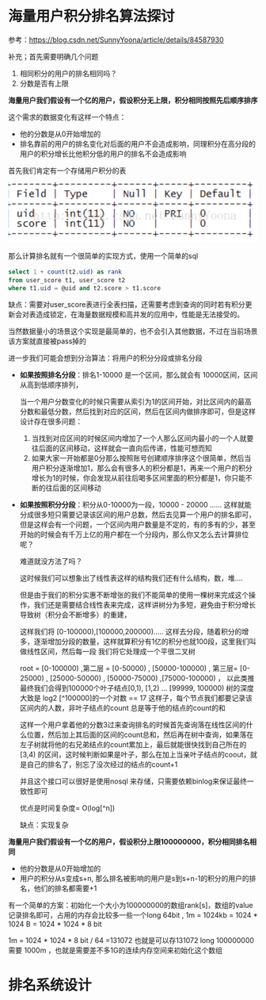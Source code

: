 # 海量用户积分排名算法探讨

参考：https://blog.csdn.net/SunnyYoona/article/details/84587930

补充；首先需要明确几个问题

1. 相同积分的用户的排名相同吗？
2. 分数是否有上限



**海量用户我们假设有一个亿的用户，假设积分无上限，积分相同按照先后顺序排序**

这个需求的数据变化有这样一个特点：

* 他的分数是从0开始增加的
* 排名靠前的用户的排名变化对后面的用户不会造成影响，同理积分在高分段的用户的积分增长比他积分低的用户的排名不会造成影响

首先我们肯定有一个存储用户积分的表

![image-20220409224527144](assets/image-20220409224527144.png)

那么计算排名就有一个很简单的实现方式，使用一个简单的sql

```sql
select 1 + count(t2.uid) as rank
from user_score t1, user_score t2
where t1.uid = @uid and t2.score > t1.score
```

缺点：需要对user_score表进行全表扫描，还需要考虑到查询的同时若有积分更新会对表造成锁定，在海量数据规模和高并发的应用中，性能是无法接受的。

当然数据量小的场景这个实现是最简单的，也不会引入其他数据，不过在当前场景该方案就直接被pass掉的



进一步我们可能会想到分治算法：将用户的积分分段或排名分段

* **如果按照排名分段**：排名1-10000 是一个区间，那么就会有 10000区间，区间从高到低顺序排列，

  当一个用户分数变化的时候只需要从索引为1的区间开始，对比区间内的最高分数和最低分数，然后找到对应的区间，然后在区间内做排序即可，但是这样设计存在很多问题：

  1. 当找到对应区间的时候区间内增加了一个人那么区间内最小的一个人就要往后面的区间移动，这样就会一直向后传递，性能可想而知
  2. 如果大家一开始都是0分那么按照账号创建顺序排序这个很简单，然后当用户积分逐渐增加1，那么会有很多人的积分都是1，再来一个用户的积分增长为1的时候，你会发现从前往后喝多区间里面的积分都是1，你只能不断的往后面的区间移动

* **如果按照积分分段**：积分从0-10000为一段，10000 - 20000 ...... 这样就能分成很多短只需要记录该区间的用户总数，然后去见算一个用户的排名即可，但是这样会有一个问题，一个区间内用户数量是不定的，有的多有的少，甚至开始的时候会有千万上亿的用户都在一个分段内，那么你又怎么去计算排位呢？

  难道就没方法了吗？

  这时候我们可以想象出了线性表这样的结构我们还有什么结构，数，堆....

  但是由于我们的积分实惠不断增张的我们不能简单的使用一棵树来完成这个操作，我们还是需要结合线性表来完成，这样讲树分为多短，避免由于积分增长导致树（积分会不断增多）的重建，

  这样我们将 [0-100000),[100000,200000)..... 这样去分段，随着积分的增多，逐渐增加分段的数量，这样就算积分有1亿的积分也就100段，这里我们叫做线性区间，然后每一段 我们将它处理成一个平很二叉树

  root = [0-100000) ,第二层 = [0-50000) , [50000-100000) , 第三层= [0-25000) , [25000-50000) , [50000-75000) ,[75000-100000)  ， 以此类推最终我们会得到100000个叶子结点[0,1), [1,2) … [99999, 100000) 树的深度大致是 log2 [^100000]的一个对数 == 17 这样子，每个节点我们都要记录该区间内的人数，非叶子结点的count 总是等于他的结点的count的和

  这样一个用户拿着他的分数3过来查询排名的时候首先查询落在线性区间的什么位置，然后加上其后面的区间的count总和，然后再在树中查询，如果落在左子树就将他的右兄弟结点的count累加上，最后就能很快找到自己所在的[3,4) 的区间，这时候判断如果是叶子，那么在加上当亲叶子结点的coout，就是自己的排名了，别忘了没次经过的结点的count+1

  并且这个接口可以很好是使用nosql 来存储，只需要依赖binlog来保证最终一致性即可

  优点是时间复杂度= O(log[^n])

  缺点：实现复杂

**海量用户我们假设有一个亿的用户，假设积分上限100000000，积分相同排名相同**

* 他的分数是从0开始增加的
* 用户的积分从s变成s+n, 那么排名被影响的用户是s到s+n-1的积分的用户的排名，他们的排名都需要+1

有一个简单的方案：初始化一个大小为100000000的数组rank[s]，数组的value记录排名即可，占用的内存会比较多一些一个long 64bit , 1m = 1024kb = 1024 * 1024 B =  1024 * 1024 * 8 bit

1m =  1024 * 1024 * 8 bit / 64 =131072 也就是可以存131072 long  100000000 需要 1000m ，也就是需要差不多1G的连续内存空间来初始化这个数组

# 排名系统设计

